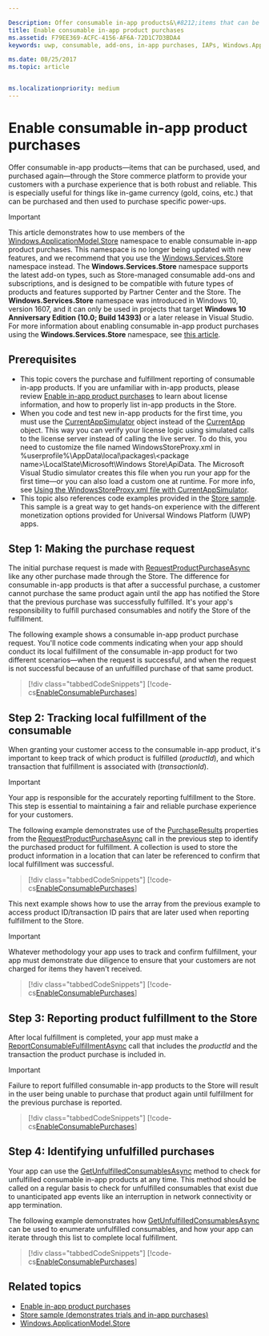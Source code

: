 ```yaml
---

Description: Offer consumable in-app products&\#8212;items that can be purchased, used, and purchased again&\#8212;through the Store commerce platform to provide your customers with a purchase experience that is both robust and reliable.
title: Enable consumable in-app product purchases
ms.assetid: F79EE369-ACFC-4156-AF6A-72D1C7D3BDA4
keywords: uwp, consumable, add-ons, in-app purchases, IAPs, Windows.ApplicationModel.Store

ms.date: 08/25/2017
ms.topic: article


ms.localizationpriority: medium
---
```


# Enable consumable in-app product purchases

Offer consumable in-app products—items that can be purchased, used, and purchased again—through the Store commerce platform to provide your customers with a purchase experience that is both robust and reliable. This is especially useful for things like in-game currency (gold, coins, etc.) that can be purchased and then used to purchase specific power-ups.

> [!IMPORTANT]
> This article demonstrates how to use members of the [Windows.ApplicationModel.Store](https://msdn.microsoft.com/library/windows/apps/windows.applicationmodel.store.aspx) namespace to enable consumable in-app product purchases. This namespace is no longer being updated with new features, and we recommend that you use the [Windows.Services.Store](https://msdn.microsoft.com/library/windows/apps/windows.services.store.aspx) namespace instead. The **Windows.Services.Store** namespace supports the latest add-on types, such as Store-managed consumable add-ons and subscriptions, and is designed to be compatible with future types of products and features supported by Partner Center and the Store. The **Windows.Services.Store** namespace was introduced in Windows 10, version 1607, and it can only be used in projects that target **Windows 10 Anniversary Edition (10.0; Build 14393)** or a later release in Visual Studio. For more information about enabling consumable in-app product purchases using the **Windows.Services.Store** namespace, see [this article](enable-consumable-add-on-purchases.md).

## Prerequisites

-   This topic covers the purchase and fulfillment reporting of consumable in-app products. If you are unfamiliar with in-app products, please review [Enable in-app product purchases](enable-in-app-product-purchases.md) to learn about license information, and how to properly list in-app products in the Store.
-   When you code and test new in-app products for the first time, you must use the [CurrentAppSimulator](https://docs.microsoft.com/uwp/api/Windows.ApplicationModel.Store.CurrentAppSimulator) object instead of the [CurrentApp](https://docs.microsoft.com/uwp/api/Windows.ApplicationModel.Store.CurrentApp) object. This way you can verify your license logic using simulated calls to the license server instead of calling the live server. To do this, you need to customize the file named WindowsStoreProxy.xml in %userprofile%\\AppData\\local\\packages\\&lt;package name&gt;\\LocalState\\Microsoft\\Windows Store\\ApiData. The Microsoft Visual Studio simulator creates this file when you run your app for the first time—or you can also load a custom one at runtime. For more info, see [Using the WindowsStoreProxy.xml file with CurrentAppSimulator](in-app-purchases-and-trials-using-the-windows-applicationmodel-store-namespace.md#proxy).
-   This topic also references code examples provided in the [Store sample](https://github.com/Microsoft/Windows-universal-samples/tree/win10-1507/Samples/Store). This sample is a great way to get hands-on experience with the different monetization options provided for Universal Windows Platform (UWP) apps.

## Step 1: Making the purchase request

The initial purchase request is made with [RequestProductPurchaseAsync](https://docs.microsoft.com/uwp/api/windows.applicationmodel.store.currentapp.requestproductpurchaseasync) like any other purchase made through the Store. The difference for consumable in-app products is that after a successful purchase, a customer cannot purchase the same product again until the app has notified the Store that the previous purchase was successfully fulfilled. It's your app's responsibility to fulfill purchased consumables and notify the Store of the fulfillment.

The following example shows a consumable in-app product purchase request. You'll notice code comments indicating when your app should conduct its local fulfillment of the consumable in-app product for two different scenarios—when the request is successful, and when the request is not successful because of an unfulfilled purchase of that same product.

> [!div class="tabbedCodeSnippets"]
[!code-cs[EnableConsumablePurchases](./code/InAppPurchasesAndLicenses/cs/EnableConsumablePurchases.cs#MakePurchaseRequest)]

## Step 2: Tracking local fulfillment of the consumable

When granting your customer access to the consumable in-app product, it's important to keep track of which product is fulfilled (*productId*), and which transaction that fulfillment is associated with (*transactionId*).

> [!IMPORTANT]
> Your app is responsible for the accurately reporting fulfillment to the Store. This step is essential to maintaining a fair and reliable purchase experience for your customers.

The following example demonstrates use of the [PurchaseResults](https://msdn.microsoft.com/library/windows/apps/dn263392) properties from the [RequestProductPurchaseAsync](https://docs.microsoft.com/uwp/api/windows.applicationmodel.store.currentapp.requestproductpurchaseasync) call in the previous step to identify the purchased product for fulfillment. A collection is used to store the product information in a location that can later be referenced to confirm that local fulfillment was successful.

> [!div class="tabbedCodeSnippets"]
[!code-cs[EnableConsumablePurchases](./code/InAppPurchasesAndLicenses/cs/EnableConsumablePurchases.cs#GrantFeatureLocally)]

This next example shows how to use the array from the previous example to access product ID/transaction ID pairs that are later used when reporting fulfillment to the Store.

> [!IMPORTANT]
> Whatever methodology your app uses to track and confirm fulfillment, your app must demonstrate due diligence to ensure that your customers are not charged for items they haven't received.

> [!div class="tabbedCodeSnippets"]
[!code-cs[EnableConsumablePurchases](./code/InAppPurchasesAndLicenses/cs/EnableConsumablePurchases.cs#IsLocallyFulfilled)]

## Step 3: Reporting product fulfillment to the Store

After local fulfillment is completed, your app must make a [ReportConsumableFulfillmentAsync](https://docs.microsoft.com/uwp/api/windows.applicationmodel.store.currentapp.reportconsumablefulfillmentasync) call that includes the *productId* and the transaction the product purchase is included in.

> [!IMPORTANT]
> Failure to report fulfilled consumable in-app products to the Store will result in the user being unable to purchase that product again until fulfillment for the previous purchase is reported.

> [!div class="tabbedCodeSnippets"]
[!code-cs[EnableConsumablePurchases](./code/InAppPurchasesAndLicenses/cs/EnableConsumablePurchases.cs#ReportFulfillment)]

## Step 4: Identifying unfulfilled purchases

Your app can use the [GetUnfulfilledConsumablesAsync](https://docs.microsoft.com/uwp/api/windows.applicationmodel.store.currentapp.getunfulfilledconsumablesasync) method to check for unfulfilled consumable in-app products at any time. This method should be called on a regular basis to check for unfulfilled consumables that exist due to unanticipated app events like an interruption in network connectivity or app termination.

The following example demonstrates how [GetUnfulfilledConsumablesAsync](https://docs.microsoft.com/uwp/api/windows.applicationmodel.store.currentapp.getunfulfilledconsumablesasync) can be used to enumerate unfulfilled consumables, and how your app can iterate through this list to complete local fulfillment.

> [!div class="tabbedCodeSnippets"]
[!code-cs[EnableConsumablePurchases](./code/InAppPurchasesAndLicenses/cs/EnableConsumablePurchases.cs#GetUnfulfilledConsumables)]

## Related topics

* [Enable in-app product purchases](enable-in-app-product-purchases.md)
* [Store sample (demonstrates trials and in-app purchases)](https://github.com/Microsoft/Windows-universal-samples/tree/win10-1507/Samples/Store)
* [Windows.ApplicationModel.Store](https://msdn.microsoft.com/library/windows/apps/br225197)
 

 
